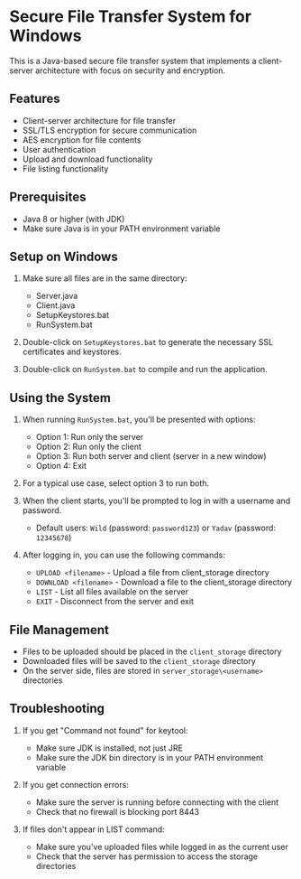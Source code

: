 # Secure File Transfer System for Windows

This is a Java-based secure file transfer system that implements a client-server architecture with focus on security and encryption.

## Features

- Client-server architecture for file transfer
- SSL/TLS encryption for secure communication
- AES encryption for file contents
- User authentication
- Upload and download functionality
- File listing functionality

## Prerequisites

- Java 8 or higher (with JDK)
- Make sure Java is in your PATH environment variable

## Setup on Windows

1. Make sure all files are in the same directory:
   - Server.java
   - Client.java
   - SetupKeystores.bat
   - RunSystem.bat

2. Double-click on `SetupKeystores.bat` to generate the necessary SSL certificates and keystores.

3. Double-click on `RunSystem.bat` to compile and run the application.

## Using the System

1. When running `RunSystem.bat`, you'll be presented with options:
   - Option 1: Run only the server
   - Option 2: Run only the client
   - Option 3: Run both server and client (server in a new window)
   - Option 4: Exit

2. For a typical use case, select option 3 to run both.

3. When the client starts, you'll be prompted to log in with a username and password.
   - Default users: `Wild` (password: `password123`) or `Yadav` (password: `12345678`)

4. After logging in, you can use the following commands:
   - `UPLOAD <filename>` - Upload a file from client_storage directory
   - `DOWNLOAD <filename>` - Download a file to the client_storage directory
   - `LIST` - List all files available on the server
   - `EXIT` - Disconnect from the server and exit

## File Management

- Files to be uploaded should be placed in the `client_storage` directory
- Downloaded files will be saved to the `client_storage` directory
- On the server side, files are stored in `server_storage\<username>` directories

## Troubleshooting

1. If you get "Command not found" for keytool:
   - Make sure JDK is installed, not just JRE
   - Make sure the JDK bin directory is in your PATH environment variable

2. If you get connection errors:
   - Make sure the server is running before connecting with the client
   - Check that no firewall is blocking port 8443

3. If files don't appear in LIST command:
   - Make sure you've uploaded files while logged in as the current user
   - Check that the server has permission to access the storage directories
